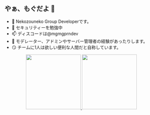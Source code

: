 ## やぁ、もぐだよ 👋

- 🔭 Nekozouneko Group Developerです。
- 🌱 セキュリティーを勉強中
- 📫 ディスコードは@mgmgprndev
- 👀 モデレーター、アドミンやサーバー管理者の経験があったりします。
- 😏 チームに1人は欲しい便利な人間だと自称しています。

<p align="center">
<a href="https://github.com/mgmgprndev">
  <img height="180em" src="https://github-readme-stats-eight-theta.vercel.app/api?username=mgmgprndev&show_icons=true&theme=algolia&include_all_commits=true&count_private=true"/>
  <img height="180em" src="https://github-readme-stats-eight-theta.vercel.app/api/top-langs/?username=mgmgprndev&layout=compact&langs_count=8&theme=algolia"/>
</a>
</p>

